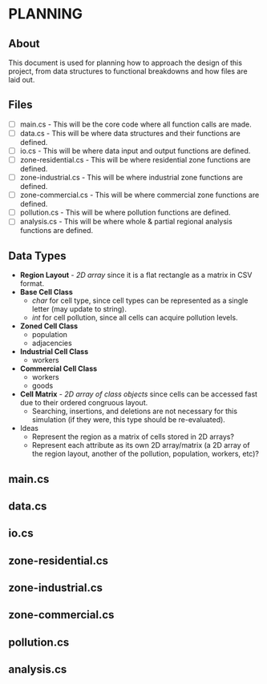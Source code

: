 
# PLANNING

## About
This document is used for planning how to approach the design of this project, from data structures to functional breakdowns and how files are laid out.

## Files
- [ ] main.cs - This will be the core code where all function calls are made.
- [ ] data.cs - This will be where data structures and their functions are defined.
- [ ] io.cs - This will be where data input and output functions are defined.
- [ ] zone-residential.cs - This will be where residential zone functions are defined.
- [ ] zone-industrial.cs - This will be where industrial zone functions are defined.
- [ ] zone-commercial.cs - This will be where commercial zone functions are defined.
- [ ] pollution.cs - This will be where pollution functions are defined.
- [ ] analysis.cs - This will be where whole & partial regional analysis functions are defined.

## Data Types
- **Region Layout** - *2D array* since it is a flat rectangle as a matrix in CSV format.
- **Base Cell Class**
  - *char* for cell type, since cell types can be represented as a single letter (may update to string).
  - *int* for cell pollution, since all cells can acquire pollution levels.
- **Zoned Cell Class**
  - population
  - adjacencies
- **Industrial Cell Class**
  - workers
- **Commercial Cell Class**
  - workers
  - goods
- **Cell Matrix** - *2D array of class objects* since cells can be accessed fast due to their ordered congruous layout.
  - Searching, insertions, and deletions are not necessary for this simulation (if they were, this type should be re-evaluated).
- Ideas
  - Represent the region as a matrix of cells stored in 2D arrays?
  - Represent each attribute as its own 2D array/matrix (a 2D array of the region layout, another of the pollution, population, workers, etc)?

## main.cs

## data.cs

## io.cs

## zone-residential.cs

## zone-industrial.cs

## zone-commercial.cs

## pollution.cs

## analysis.cs

